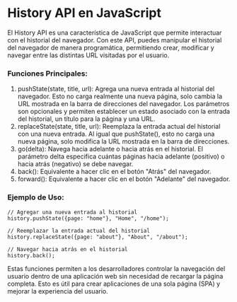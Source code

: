 # History API en JavaScript
El History API es una característica de JavaScript que permite interactuar con el historial del navegador. Con este API, puedes manipular el historial del navegador de manera programática, permitiendo crear, modificar y navegar entre las distintas URL visitadas por el usuario.

### Funciones Principales:
1. pushState(state, title, url): Agrega una nueva entrada al historial del navegador. Esto no carga realmente una nueva página, solo cambia la URL mostrada en la barra de direcciones del navegador. Los parámetros son opcionales y permiten establecer un estado asociado con la entrada del historial, un título para la página y una URL.
2. replaceState(state, title, url): Reemplaza la entrada actual del historial con una nueva entrada. Al igual que pushState(), esto no carga una nueva página, solo modifica la URL mostrada en la barra de direcciones.
3. go(delta): Navega hacia adelante o hacia atrás en el historial. El parámetro delta especifica cuántas páginas hacia adelante (positivo) o hacia atrás (negativo) se debe navegar.
4. back(): Equivalente a hacer clic en el botón "Atrás" del navegador.
5. forward(): Equivalente a hacer clic en el botón "Adelante" del navegador.

### Ejemplo de Uso:

```
// Agregar una nueva entrada al historial
history.pushState({page: "home"}, "Home", "/home");

// Reemplazar la entrada actual del historial
history.replaceState({page: "about"}, "About", "/about");

// Navegar hacia atrás en el historial
history.back();

```
Estas funciones permiten a los desarrolladores controlar la navegación del usuario dentro de una aplicación web sin necesidad de recargar la página completa. Esto es útil para crear aplicaciones de una sola página (SPA) y mejorar la experiencia del usuario.
